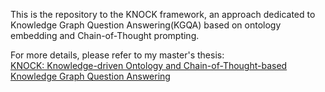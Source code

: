 This is the repository to the KNOCK framework, an approach dedicated to Knowledge Graph Question Answering(KGQA) based on ontology embedding and Chain-of-Thought prompting.  
  
For more details, please refer to my master's thesis:  
[KNOCK: Knowledge-driven Ontology and Chain-of-Thought-based Knowledge Graph Question Answering](https://essay.utwente.nl/106058/)
